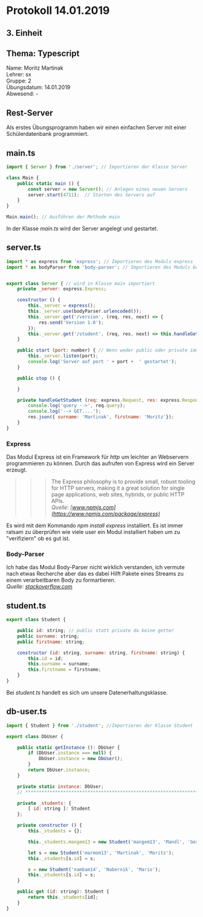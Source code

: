 # Protokoll 14.01.2019  

## 3. Einheit  

## Thema: Typescript

Name: Moritz Martinak  
Lehrer: sx  
Gruppe: 2  
Übungsdatum: 14.01.2019  
Abwesend: -  

## Rest-Server  

Als erstes Übungsprogramm haben wir einen einfachen Server mit einer Schülerdatenbank programmiert. 

## main.ts  
```javascript
import { Server } from './server'; // Importieren der Klasse Server

class Main {
    public static main () {
        const server = new Server(); // Anlegen eines neuen Servers
        server.start(4711);  // Starten des Servers auf 
    }
}

Main.main(); // Ausführen der Methode main
```
In der Klasse *main.ts* wird der Server angelegt und gestartet.  

## server.ts  
```javascript
import * as express from 'express'; // Importieren des Moduls express  
import * as bodyParser from 'body-parser'; // Importieren des Moduls bodyParser


export class Server { // wird in Klasse main importiert
    private _server: express.Express; 

    constructor () { 
        this._server = express();
        this._server.use(bodyParser.urlencoded());
        this._server.get('/version', (req, res, next) => {
            res.send('Version 1.0');
        });
        this._server.get('/student', (req, res, next) => this.handleGetStudent(req, res, next));
    }

    public start (port: number) { // Wenn weder public oder private immer public
        this._server.listen(port);
        console.log('Server auf port ' + port +  ' gestartet');
    }

    public stop () {

    }

    private handleGetStudent (req: express.Request, res: express.Response, next: express.NextFunction) {
        console.log('query -->', req.query);
        console.log('--> GET....');
        res.json({ surname: 'Martinak', firstname: 'Moritz'});
    }
}
```  


### Express  
Das Modul Express ist ein Framework für *http* um leichter an Webservern programmieren zu können. Durch das aufrufen von Express wird ein Server erzeugt.

>>>The Express philosophy is to provide small, robust tooling for HTTP servers, making it a great solution for single page applications, web sites, hybrids, or public HTTP APIs.  
*Quelle: [www.npmjs.com](https://www.npmjs.com/package/express)*  

Es wird mit dem Kommando *npm install express* installiert. Es ist immer ratsam zu überprüfen wie viele user ein Modul installiert haben um zu "verifiziern" ob es gut ist.

### Body-Parser  
Ich habe das Modul Body-Parser nicht wirklich verstanden, ich vermute nach etwas Recherche aber das es dabei Hilft Pakete eines Streams zu einem verarbeitbaren Body zu formartieren.  
*Quelle: [stackoverflow.com](https://stackoverflow.com/questions/38306569/what-does-body-parser-do-with-express)*  

## student.ts  

```javascript
export class Student {

    public id: string; // public statt private da keine getter
    public surname: string;
    public firstname: string;

    constructor (id: string, surname: string, firstname: string) {
        this.id = id;
        this.surname = surname;
        this.firstname = firstname;
    }
}
``` 
Bei *student.ts* handelt es sich um unsere Datenerhaltungsklasse.

## db-user.ts  

```javascript
import { Student } from './student'; //Importieren der Klasse Student

export class DbUser {

    public static getInstance (): DbUser {
        if (DbUser.instance === null) {
            DbUser.instance = new DbUser();
        }
        return DbUser.instance;
    }

    private static instance: DbUser;
    // ********************************************************************************//

    private _students: {
        [ id: string ]: Student
    };

    private constructor () {
        this._students = {};

        this._students.mangem13 = new Student('mangem13', 'Mandl', 'Gerhard');

        let s = new Student('marmom13', 'Martinak', 'Moritz');
        this._students[s.id] = s;

        s = new Student('nambam14', 'Nabernik', 'Mario');
        this._students[s.id] = s;
    }

    public get (id: string): Student {
        return this._students[id];
    }
}
```  






